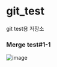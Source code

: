 # git_test
git test용 저장소


### Merge test#1-1
![image](https://user-images.githubusercontent.com/59992230/105839980-9bd5ec80-6015-11eb-87f8-8aec12a25963.png)

